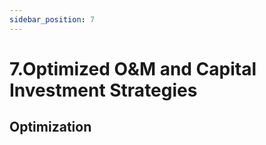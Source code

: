 ```yaml
---
sidebar_position: 7
---
```


# 7.Optimized O&M and Capital Investment Strategies

## Optimization 

